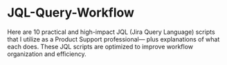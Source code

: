 # JQL-Query-Workflow
Here are 10 practical and high-impact JQL (Jira Query Language) scripts that I utilize as a Product Support professional— plus explanations of what each does. These JQL scripts are optimized to improve workflow organization and efficiency. 
